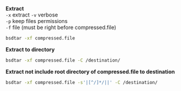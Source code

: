 **Extract**  
`-x` extract
`-v` verbose  
`-p` keep files permissions  
`-f` file (must be right before compressed.file)
```sh
bsdtar -xf compressed.file
```

**Extract to directory**
```sh
bsdtar -xf compressed.file -C /destination/
```

**Extract not include root directory of compressed.file to destination**
```sh
bsdtar -xf compressed.file -s'|[^/]*/||' -C /destination/
```
